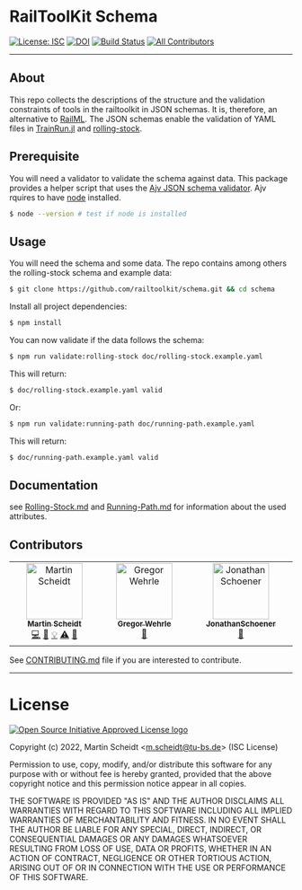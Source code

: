 # RailToolKit Schema

[![License: ISC][license-img]][license-url] [![DOI][zenodo-img]][zenodo-url] [![Build Status][ci-img]][ci-url] [![All Contributors][Contributors-img]][Contributors-url]

------------

## About

  This repo collects the descriptions of the structure and the validation constraints of tools in the railtoolkit in JSON schemas. It is, therefore, an alternative to [RailML](https://www.railml.org/). The JSON schemas enable the validation of YAML files in [TrainRun.jl](https://github.com/railtoolkit/TrainRun.jl.git) and [rolling-stock](https://github.com/railtoolkit/rolling-stock.git).

## Prerequisite

  You will need a validator to validate the schema against data. This package provides a helper script that uses the [Ajv JSON schema validator](https://ajv.js.org).
  Ajv rquires to have [node](https://nodejs.org/) installed.
  
  ```bash
  $ node --version # test if node is installed
  ```

## Usage

  You will need the schema and some data. The repo contains among others the rolling-stock schema and example data:
  ```bash
  $ git clone https://github.com/railtoolkit/schema.git && cd schema
  ```

  Install all project dependencies:
  ```bash
  $ npm install
  ```

  You can now validate if the data follows the schema:
  ```bash
  $ npm run validate:rolling-stock doc/rolling-stock.example.yaml
  ```
  This will return:
  ```bash
  $ doc/rolling-stock.example.yaml valid
  ```
  Or:
  ```bash
  $ npm run validate:running-path doc/running-path.example.yaml
  ```
  This will return:
  ```bash
  $ doc/running-path.example.yaml valid
  ```

## Documentation

  see [Rolling-Stock.md](https://github.com/railtoolkit/schema/blob/main/doc/Rolling-Stock.md) and [Running-Path.md](https://github.com/railtoolkit/schema/blob/main/doc/Running-Path.md) for information about the used attributes.

## Contributors

<!-- ALL-CONTRIBUTORS-LIST:START - Do not remove or modify this section -->
<!-- prettier-ignore-start -->
<!-- markdownlint-disable -->
<table>
  <tbody>
    <tr>
      <td align="center" valign="top" width="14.28%"><a href="https://github.com/kaat0"><img src="https://avatars.githubusercontent.com/u/142348?v=4?s=100" width="100px;" alt="Martin Scheidt"/><br /><sub><b>Martin Scheidt</b></sub></a><br /><a href="#code-kaat0" title="Code">💻</a> <a href="#doc-kaat0" title="Documentation">📖</a> <a href="#example-kaat0" title="Examples">💡</a> <a href="#test-kaat0" title="Tests">⚠️</a> <a href="#research-kaat0" title="Research">🔬</a></td>
      <td align="center" valign="top" width="14.28%"><a href="https://github.com/gwehrle"><img src="https://avatars.githubusercontent.com/u/171450664?v=4?s=100" width="100px;" alt="Gregor Wehrle"/><br /><sub><b>Gregor Wehrle</b></sub></a><br /><a href="#bug-gwehrle" title="Bug reports">🐛</a></td>
      <td align="center" valign="top" width="14.28%"><a href="https://github.com/JonathanSchoener"><img src="https://avatars.githubusercontent.com/u/118694515?v=4?s=100" width="100px;" alt="JonathanSchoener"/><br /><sub><b>JonathanSchoener</b></sub></a><br /><a href="#research-JonathanSchoener" title="Research">🔬</a></td>
    </tr>
  </tbody>
</table>

<!-- markdownlint-restore -->
<!-- prettier-ignore-end -->

<!-- ALL-CONTRIBUTORS-LIST:END -->

See [CONTRIBUTING.md](https://github.com/railtoolkit/schema/blob/main/CONTRIBUTING.md) file if you are interested to contribute.

------------

# License
  
  [![Open Source Initiative Approved License logo](https://149753425.v2.pressablecdn.com/wp-content/uploads/2009/06/OSIApproved_100X125.png "Open Source Initiative Approved License logo")](https://opensource.org)

  Copyright (c) 2022, Martin Scheidt \<m.scheidt@tu-bs.de\> (ISC License)

  Permission to use, copy, modify, and/or distribute this software for any purpose with or without fee is hereby granted, provided that the above copyright notice and this permission notice appear in all copies.

  THE SOFTWARE IS PROVIDED "AS IS" AND THE AUTHOR DISCLAIMS ALL WARRANTIES WITH REGARD TO THIS SOFTWARE INCLUDING ALL IMPLIED WARRANTIES OF MERCHANTABILITY AND FITNESS. IN NO EVENT SHALL THE AUTHOR BE LIABLE FOR ANY SPECIAL, DIRECT, INDIRECT, OR CONSEQUENTIAL DAMAGES OR ANY DAMAGES WHATSOEVER RESULTING FROM LOSS OF USE, DATA OR PROFITS, WHETHER IN AN ACTION OF CONTRACT, NEGLIGENCE OR OTHER TORTIOUS ACTION, ARISING OUT OF OR IN CONNECTION WITH THE USE OR PERFORMANCE OF THIS SOFTWARE.

[license-img]: https://img.shields.io/badge/license-ISC-green.svg
[license-url]: https://opensource.org/licenses/ISC

[ci-img]: https://github.com/railtoolkit/schema/actions/workflows/testing.yaml/badge.svg?branch=main
[ci-url]: https://github.com/railtoolkit/schema/actions/workflows/testing.yaml?query=branch%3Amain

[zenodo-img]: https://zenodo.org/badge/DOI/10.5281/zenodo.6462039.svg
[zenodo-url]: https://doi.org/10.5281/zenodo.6462039

[Contributors-img]: https://img.shields.io/github/all-contributors/railtoolkit/schema?color=ee8449&style=flat-square
[Contributors-url]: #Contributors
